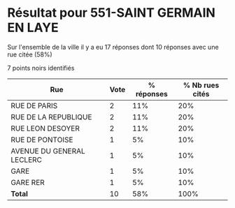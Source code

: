 # Résultat pour 551-SAINT GERMAIN EN LAYE

Sur l'ensemble de la ville il y a eu 17 réponses dont 10 réponses avec une rue citée (58%)

7 points noirs identifiés

| Rue | Vote | % réponses | % Nb rues cités|
|-----|------|------------|----------------|
| RUE DE PARIS | 2 | 11% | 20%|
| RUE DE LA REPUBLIQUE | 2 | 11% | 20%|
| RUE LEON DESOYER | 2 | 11% | 20%|
| RUE DE PONTOISE | 1 | 5% | 10%|
| AVENUE DU GENERAL LECLERC | 1 | 5% | 10%|
| GARE | 1 | 5% | 10%|
| GARE RER | 1 | 5% | 10%|
| **Total** | 10 | 58% | 100%|
